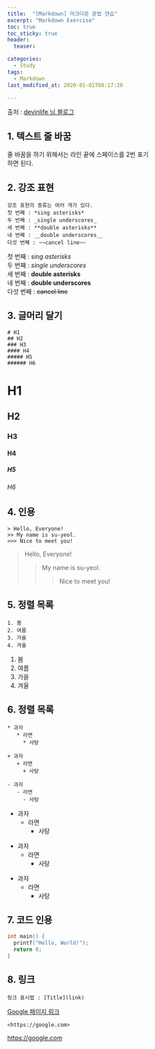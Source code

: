 ```yaml
---
title:  "[Markdown] 마크다운 문법 연습"
excerpt: "Markdown Exercise"
toc: true
toc_sticky: true
header:
  teaser: 

categories:
  - Study
tags:
  - Markdown
last_modified_at: 2020-01-01T08:17:20

---
```


출처 : [devinlife 님 블로그](https://devinlife.com/howto%20github%20pages/markdown-syntax/)
  
## 1. 텍스트 줄 바꿈
 
 줄 바꿈을 하기 위해서는 라인 끝에 스페이스를 2번 표기  
 하면 된다.  

## 2. 강조 표현
 
 ```
강조 표현의 종류는 여러 개가 있다.  
 첫 번째 : *sing asterisks*  
 두 번째 : _single underscores_  
 세 번째 : **double asterisks**  
 네 번째 : __double underscores__  
 다섯 번째 : ~~cancel line~~  
 ```
 첫 번째 : *sing asterisks*  
 두 번째 : _single underscores_  
 세 번째 : **double asterisks**  
 네 번째 : __double underscores__  
 다섯 번째 : ~~cancel line~~  

## 3. 글머리 달기
 
 ```
 # H1  
 ## H2  
 ### H3  
 #### H4  
 ##### H5  
 ###### H6  
 ```
# H1  
## H2  
### H3  
#### H4  
##### H5  
###### H6 

## 4. 인용
 
 ```
 > Hello, Everyone!
 >> My name is su-yeol.
 >>> Nice to meet you!

 ```
 > Hello, Everyone!
 >> My name is su-yeol.
 >>> Nice to meet you!

## 5. 정렬 목록

 ```
 1. 봄
 2. 여름
 3. 가을
 4. 겨울

 ```
 1. 봄
 2. 여름
 3. 가을
 4. 겨울

## 6. 정렬 목록
 
 ```
 * 과자
    * 라면
      * 사탕

 + 과자
    + 라면
      + 사탕

 - 과자
    - 라면
      - 사탕
 ```
 * 과자
    * 라면
      * 사탕

 + 과자
    + 라면
      + 사탕

 - 과자
    - 라면
      - 사탕

## 7. 코드 인용
 
 ```c
 int main() {
   printf("Hello, World!");
   return 0;
 }
 ```

## 8. 링크

```
링크 표시법 : [Title](link)
```

[Google 페이지 링크](https://google.com)

```
<https://google.com>
```

<https://google.com>
